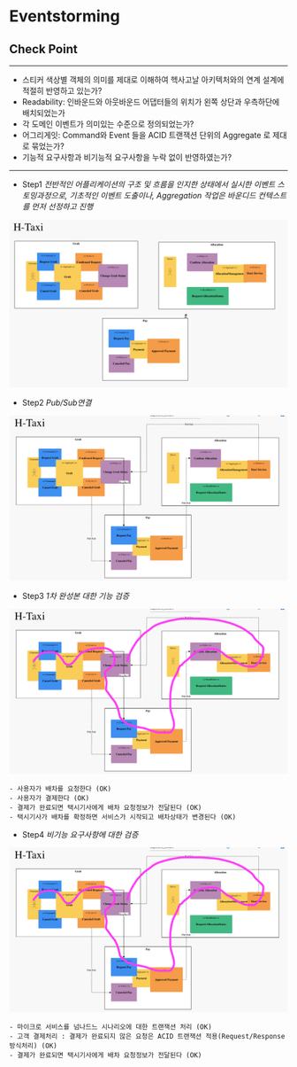 # Eventstorming

## Check Point
---
+ 스티커 색상별 객체의 의미를 제대로 이해하여 헥사고날 아키텍처와의 연계 설계에 적절히 반영하고 있는가?
+ Readability: 인바운드와 아웃바운드 어댑터들의 위치가 왼쪽 상단과 우측하단에 배치되었는가
+ 각 도메인 이벤트가 의미있는 수준으로 정의되었는가?
+ 어그리게잇: Command와 Event 들을 ACID 트랜잭션 단위의 Aggregate 로 제대로 묶었는가?
+ 기능적 요구사항과 비기능적 요구사항을 누락 없이 반영하였는가?
---


+ Step1
*전반적인 어플리케이션의 구조 및 흐름을 인지한 상태에서 실시한 이벤트 스토밍과정으로, 기초적인 이벤트 도출이나, Aggregation 작업은 바운디드 컨텍스트를 먼저 선정하고 진행*
<img src = '/images/Screen Shot 2022-03-28 at 14.42.26.png'>

+ Step2
*Pub/Sub연결*
<img src = '/images/Screen Shot 2022-03-28 at 15.18.42.png'>

+ Step3
*1차 완성본 대한 기능 검증*
<img src = '/images/Screen Shot 2022-03-28 at 15.30.42.png'>

```
- 사용자가 배차를 요청한다 (OK)
- 사용자가 결제한다 (OK)
- 결제가 완료되면 택시기사에게 배차 요청정보가 전달된다 (OK)
- 택시기사가 배차를 확정하면 서비스가 시작되고 배차상태가 변경된다 (OK)
```

+ Step4
*비기능 요구사항에 대한 검증*
<img src = '/images/Screen Shot 2022-03-28 at 15.30.42.png'>

```
- 마이크로 서비스를 넘나드느 시나리오에 대한 트랜잭션 처리 (OK)
- 고객 결제처리 : 결제가 완료되지 않은 요청은 ACID 트랜잭션 적용(Request/Response 방식처리) (OK)
- 결제가 완료되면 택시기사에게 배차 요청정보가 전달된다 (OK)
```
